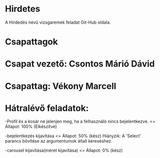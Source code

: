 # Hirdetes
A Hirdedés nevű vizsgaremek feladat Git-Hub oldala.

##

# Csapattagok


# Csapat vezető: Csontos Márió Dávid

# Csapattag: Vékony Marcell

##

# Hátralévő feladatok:
  -Profil és a kosár ne jelenjen meg, ha a felhasználó nincs bejelentkezve. <= Állapot: 100% (Elkészítve)

  -bejelentkezés kijavítása <= Állapot: 50% (kész)  Hiányzik: A 'Select' parancs bővítése az argumentumok általi kereséshez.

  -carousel kijavítása(méret kijavítása) <= Állapot: 0% (kész)